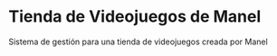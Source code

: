 # Tienda de Videojuegos de Manel 
Sistema de gestión para una tienda de videojuegos creada por Manel
